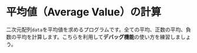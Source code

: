 # 平均値（Average Value）の計算
二次元配列`data`を平均値を求めるプログラムです。全ての平均、正数の平均、負数の平均を計算します。こちらを利用して**デバッグ機能**の使い方を練習しましょう。
